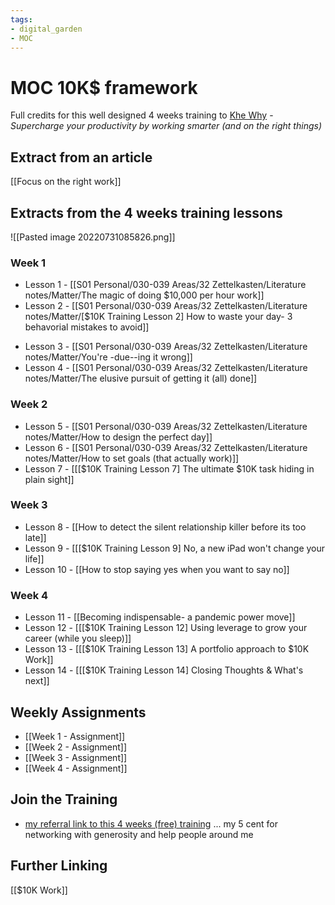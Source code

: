 ```yaml
---
tags: 
- digital_garden
- MOC
---
```

# MOC 10K$ framework

Full credits for this well designed 4 weeks training to [Khe Why](https://radreads.co/) - *Supercharge your productivity by working smarter (and on the right things)*

## Extract from an article
[[Focus on the right work]]

## Extracts from the 4 weeks training lessons

![[Pasted image 20220731085826.png]]
### Week 1
+ Lesson 1 - [[S01 Personal/030-039 Areas/32 Zettelkasten/Literature notes/Matter/The magic of doing $10,000 per hour work]]
+ Lesson 2 - [[S01 Personal/030-039 Areas/32 Zettelkasten/Literature notes/Matter/[$10K Training Lesson 2] How to waste your day- 3 behavorial mistakes to avoid]]
- Lesson 3 - [[S01 Personal/030-039 Areas/32 Zettelkasten/Literature notes/Matter/You're -due--ing it wrong]]
- Lesson 4 - [[S01 Personal/030-039 Areas/32 Zettelkasten/Literature notes/Matter/The elusive pursuit of getting it (all) done]]

### Week 2
- Lesson 5 - [[S01 Personal/030-039 Areas/32 Zettelkasten/Literature notes/Matter/How to design the perfect day]]
- Lesson 6 - [[S01 Personal/030-039 Areas/32 Zettelkasten/Literature notes/Matter/How to set goals (that actually work)]]
- Lesson 7 - [[[$10K Training Lesson 7] The ultimate $10K task hiding in plain sight]]

### Week 3
- Lesson 8 - [[How to detect the silent relationship killer before its too late]]
- Lesson 9 - [[[$10K Training Lesson 9] No, a new iPad won't change your life]]
- Lesson 10 - [[How to stop saying yes when you want to say no]]

### Week 4
- Lesson 11 - [[Becoming indispensable- a pandemic power move]]
- Lesson 12 - [[[$10K Training Lesson 12] Using leverage to grow your career (while you sleep)]]
- Lesson 13 - [[[$10K Training Lesson 13] A portfolio approach to $10K Work]]
- Lesson 14 - [[[$10K Training Lesson 14] Closing Thoughts & What's next]]

## Weekly Assignments
+ [[Week 1 - Assignment]]
+ [[Week 2 - Assignment]]
+ [[Week 3 - Assignment]]
+ [[Week 4 - Assignment]]

## Join the Training
+ [my referral link to this 4 weeks (free) training](https://sparklp.co/4e67ae84) ... my 5 cent for networking with generosity and help people around me

## Further Linking
[[$10K Work]]